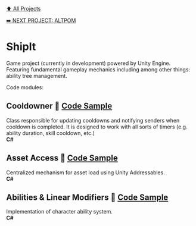 [:arrow_up: All Projects](/README.md)

[:arrow_right: NEXT PROJECT: ALTPOM](/PROJECTS/ALTPOM/ALTPOM.md)

# ShipIt
Game project (currently in development) powered by Unity Engine. Featuring fundamental gameplay mechanics including among other things: ability tree management.

Code modules:

## Cooldowner :link: [Code Sample](/PROJECTS/SHIPIT/MODULES/COOLDOWNER.md)
Class responsible for updating cooldowns and notifying senders when cooldown is completed. It is designed to work with all sorts of timers (e.g. ability duration, skill cooldown, etc.)\
**C#**

## Asset Access :link: [Code Sample](/PROJECTS/SHIPIT/MODULES/ASSETACCESS.md)
Centralized mechanism for asset load using Unity Addressables.\
**C#**


## Abilities & Linear Modifiers :link: [Code Sample](/PROJECTS/SHIPIT/MODULES/ABILITIES.md)
Implementation of character ability system.\
**C#**

